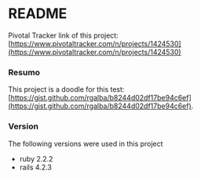 # README  #

Pivotal Tracker link of this project: [https://www.pivotaltracker.com/n/projects/1424530](https://www.pivotaltracker.com/n/projects/1424530)

### Resumo ###

This project is a doodle for this test: [https://gist.github.com/rgalba/b8244d02df17be94c6ef](https://gist.github.com/rgalba/b8244d02df17be94c6ef).

### Version ###

The following versions were used in this project

* ruby 2.2.2
* rails 4.2.3
